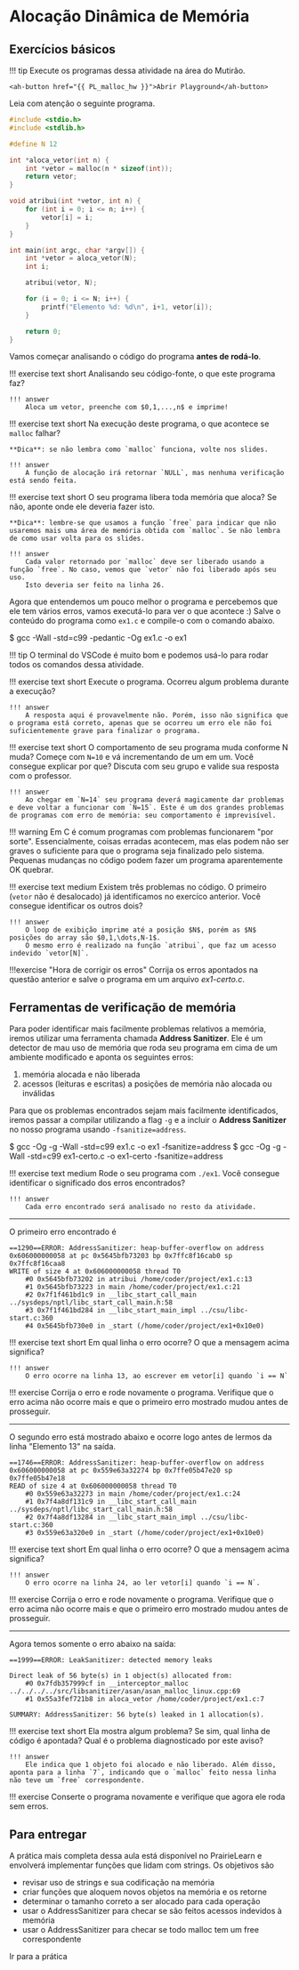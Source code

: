 #  Alocação Dinâmica de Memória


<ah-external-content src="../slides-malloc.html"/>


## Exercícios básicos

!!! tip
    <!-- Execute os programas dessa atividade no *Playground* da matéria no PL.  -->
    Execute os programas dessa atividade na área do Mutirão. 

    <ah-button href="{{ PL_malloc_hw }}">Abrir Playground</ah-button>

Leia com atenção o seguinte programa.

```c linenums="1"
#include <stdio.h>
#include <stdlib.h>

#define N 12

int *aloca_vetor(int n) {
    int *vetor = malloc(n * sizeof(int));
    return vetor;
}

void atribui(int *vetor, int n) {
    for (int i = 0; i <= n; i++) { 
        vetor[i] = i;
    }
}

int main(int argc, char *argv[]) {
    int *vetor = aloca_vetor(N);
    int i;

    atribui(vetor, N);

    for (i = 0; i <= N; i++) { 
        printf("Elemento %d: %d\n", i+1, vetor[i]);
    }

    return 0;
}
```

Vamos começar analisando o código do programa **antes de rodá-lo**. 

!!! exercise text short
    Analisando seu código-fonte, o que este programa faz?

    !!! answer
        Aloca um vetor, preenche com $0,1,...,n$ e imprime!

!!! exercise text short
    Na execução deste programa, o que acontece se `malloc` falhar? 

    **Dica**: se não lembra como `malloc` funciona, volte nos slides.

    !!! answer
        A função de alocação irá retornar `NULL`, mas nenhuma verificação está sendo feita.

!!! exercise text short
    O seu programa libera toda memória que aloca? Se não, aponte onde ele deveria fazer isto.

    **Dica**: lembre-se que usamos a função `free` para indicar que não usaremos mais uma área de memória obtida com `malloc`. Se não lembra de como usar volta para os slides.

    !!! answer
        Cada valor retornado por `malloc` deve ser liberado usando a função `free`. No caso, vemos que `vetor` não foi liberado após seu uso.
        Isto deveria ser feito na linha 26.


Agora que entendemos um pouco melhor o programa e percebemos que ele tem vários erros, vamos executá-lo para ver o que acontece :) Salve o conteúdo do programa como `ex1.c` e compile-o com o comando abaixo.


<ah-terminal>
$ gcc -Wall -std=c99 -pedantic -Og ex1.c -o ex1 
</ah-terminal>

!!! tip 
    O terminal do VSCode é muito bom e podemos usá-lo para rodar todos os comandos dessa atividade. 

!!! exercise text short
    Execute o programa. Ocorreu algum problema durante a execução?

    !!! answer
        A resposta aqui é provavelmente não. Porém, isso não significa que o programa está correto, apenas que se ocorreu um erro ele não foi suficientemente grave para finalizar o programa.

!!! exercise text short
    O comportamento de seu programa muda conforme N muda? Começe com `N=10` e vá incrementando de um em um. Você consegue explicar por que? Discuta com seu grupo e valide sua resposta com o professor.

    !!! answer
        Ao chegar em `N=14` seu programa deverá magicamente dar problemas e deve voltar a funcionar com `N=15`. Este é um dos grandes problemas de programas com erro de memória: seu comportamento é imprevisível.

!!! warning 
    Em C é comum programas com problemas funcionarem "por sorte". Essencialmente, coisas erradas acontecem, mas elas podem não ser graves o suficiente para que o programa seja finalizado pelo sistema. Pequenas mudanças no código podem fazer um programa aparentemente OK quebrar. 

!!! exercise text medium
    Existem três problemas no código. O primeiro (`vetor` não é desalocado) já identificamos no exercíco anterior. Você consegue identificar os outros dois?

    !!! answer
        O loop de exibição imprime até a posição $N$, porém as $N$ posições do array são $0,1,\dots,N-1$.
        O mesmo erro é realizado na função `atribui`, que faz um acesso indevido `vetor[N]`.

!!!exercise "Hora de corrigir os erros"
    Corrija os erros apontados na questão anterior e salve o programa em um arquivo *ex1-certo.c*.

## Ferramentas de verificação de memória

Para poder identificar mais facilmente problemas relativos a memória, iremos utilizar uma ferramenta chamada **Address Sanitizer**. Ele é um detector de mau uso de memória que roda seu programa em cima de um ambiente modificado e aponta os seguintes erros:

1. memória alocada e não liberada
1. acessos (leituras e escritas) a posições de memória não alocada ou inválidas

Para que os problemas encontrados sejam mais facilmente identificados, iremos passar a compilar utilizando a flag `-g` e a incluir o **Address Sanitizer** no nosso programa usando `-fsanitize=address`.

<ah-terminal>
$ gcc -Og -g -Wall -std=c99 ex1.c -o ex1 -fsanitize=address
$ gcc -Og -g -Wall -std=c99 ex1-certo.c -o ex1-certo -fsanitize=address
</ah-terminal>

!!! exercise text medium
    Rode o seu programa com `./ex1`. Você consegue identificar o significado dos erros encontrados? 

    !!! answer
        Cada erro encontrado será analisado no resto da atividade.

---------------

O primeiro erro encontrado é

```
==1290==ERROR: AddressSanitizer: heap-buffer-overflow on address 0x606000000058 at pc 0x5645bfb73203 bp 0x7ffc8f16cab0 sp 0x7ffc8f16caa8
WRITE of size 4 at 0x606000000058 thread T0
    #0 0x5645bfb73202 in atribui /home/coder/project/ex1.c:13
    #1 0x5645bfb73223 in main /home/coder/project/ex1.c:21
    #2 0x7f1f461bd1c9 in __libc_start_call_main ../sysdeps/nptl/libc_start_call_main.h:58
    #3 0x7f1f461bd284 in __libc_start_main_impl ../csu/libc-start.c:360
    #4 0x5645bfb730e0 in _start (/home/coder/project/ex1+0x10e0)
```

!!! exercise text short
    Em qual linha o erro ocorre? O que a mensagem acima significa?

    !!! answer
        O erro ocorre na linha 13, ao escrever em vetor[i] quando `i == N`

!!! exercise 
    Corrija o erro e rode novamente o programa. Verifique que o erro acima não ocorre mais e que o primeiro erro mostrado mudou antes de prosseguir.

---------

O segundo erro está mostrado abaixo e ocorre logo antes de lermos da linha "Elemento 13" na saída.

```
==1746==ERROR: AddressSanitizer: heap-buffer-overflow on address 0x606000000058 at pc 0x559e63a32274 bp 0x7ffe05b47e20 sp 0x7ffe05b47e18
READ of size 4 at 0x606000000058 thread T0
    #0 0x559e63a32273 in main /home/coder/project/ex1.c:24
    #1 0x7f4a8df131c9 in __libc_start_call_main ../sysdeps/nptl/libc_start_call_main.h:58
    #2 0x7f4a8df13284 in __libc_start_main_impl ../csu/libc-start.c:360
    #3 0x559e63a320e0 in _start (/home/coder/project/ex1+0x10e0)
```

!!! exercise text short
    Em qual linha o erro ocorre? O que a mensagem acima significa?

    !!! answer
        O erro ocorre na linha 24, ao ler vetor[i] quando `i == N`.


!!! exercise 
    Corrija o erro e rode novamente o programa. Verifique que o erro acima não ocorre mais e que o primeiro erro mostrado mudou antes de prosseguir.

---------

Agora temos somente o erro abaixo na saída:

```
==1999==ERROR: LeakSanitizer: detected memory leaks

Direct leak of 56 byte(s) in 1 object(s) allocated from:
    #0 0x7fdb357999cf in __interceptor_malloc ../../../../src/libsanitizer/asan/asan_malloc_linux.cpp:69
    #1 0x55a3fef721b8 in aloca_vetor /home/coder/project/ex1.c:7

SUMMARY: AddressSanitizer: 56 byte(s) leaked in 1 allocation(s). 
```

!!! exercise text short
    Ela mostra algum problema? Se sim, qual linha de código é apontada? Qual é o problema diagnosticado por este aviso?

    !!! answer
        Ele indica que 1 objeto foi alocado e não liberado. Além disso, aponta para a linha `7`, indicando que o `malloc` feito nessa linha não teve um `free` correspondente.

!!! exercise
    Conserte o programa novamente e verifique que agora ele roda sem erros.


## Para entregar

A prática mais completa dessa aula está disponível no PrairieLearn e envolverá implementar funções que lidam com strings. Os objetivos são

- revisar uso de strings e sua codificação na memória
- criar funções que aloquem novos objetos na memória e os retorne
- determinar o tamanho correto a ser alocado para cada operação
- usar o AddressSanitizer para checar se são feitos acessos indevidos à memória
- usar o AddressSanitizer para checar se todo malloc tem um free correspondente

<ah-button href="{{ PL_malloc_hw }}">Ir para a prática</ah-button>

